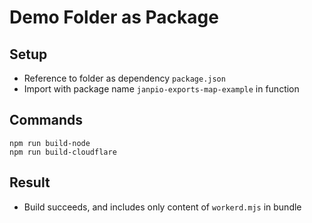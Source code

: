 # Demo Folder as Package

## Setup

- Reference to folder as dependency `package.json`
- Import with package name `janpio-exports-map-example` in function

## Commands
```
npm run build-node
npm run build-cloudflare
```


## Result

- Build succeeds, and includes only content of `workerd.mjs` in bundle
